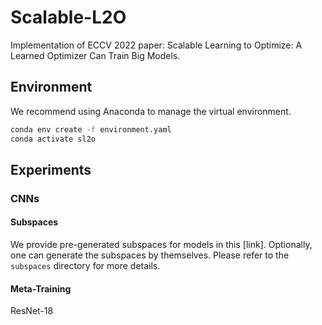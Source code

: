# Scalable-L2O

Implementation of ECCV 2022 paper: Scalable Learning to Optimize: A Learned Optimizer Can Train Big Models. 

## Environment

We recommend using Anaconda to manage the virtual environment. 

```bash
conda env create -f environment.yaml
conda activate sl2o
```

## Experiments

### CNNs
#### Subspaces

We provide pre-generated subspaces for models in this [link]. Optionally, one can generate the subspaces by themselves. Please refer to the `subspaces` directory for more details. 

#### Meta-Training

ResNet-18
```bash

```
